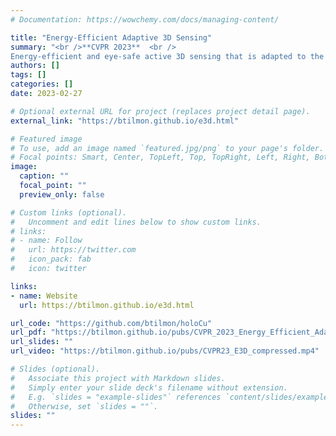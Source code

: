 ```yaml
---
# Documentation: https://wowchemy.com/docs/managing-content/

title: "Energy-Efficient Adaptive 3D Sensing"
summary: "<br />**CVPR 2023**  <br />
Energy-efficient and eye-safe active 3D sensing that is adapted to the scene and application"
authors: []
tags: []
categories: []
date: 2023-02-27

# Optional external URL for project (replaces project detail page).
external_link: "https://btilmon.github.io/e3d.html"

# Featured image
# To use, add an image named `featured.jpg/png` to your page's folder.
# Focal points: Smart, Center, TopLeft, Top, TopRight, Left, Right, BottomLeft, Bottom, BottomRight.
image:
  caption: ""
  focal_point: ""
  preview_only: false

# Custom links (optional).
#   Uncomment and edit lines below to show custom links.
# links:
# - name: Follow
#   url: https://twitter.com
#   icon_pack: fab
#   icon: twitter

links:
- name: Website
  url: https://btilmon.github.io/e3d.html

url_code: "https://github.com/btilmon/holoCu"
url_pdf: "https://btilmon.github.io/pubs/CVPR_2023_Energy_Efficient_Adaptive_3D_Sensing.pdf"
url_slides: ""
url_video: "https://btilmon.github.io/pubs/CVPR23_E3D_compressed.mp4"

# Slides (optional).
#   Associate this project with Markdown slides.
#   Simply enter your slide deck's filename without extension.
#   E.g. `slides = "example-slides"` references `content/slides/example-slides.md`.
#   Otherwise, set `slides = ""`.
slides: ""
---
```

